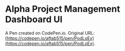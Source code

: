 # Alpha Project Management Dashboard UI

A Pen created on CodePen.io. Original URL: [https://codepen.io/aftab515/pen/PodLoEx](https://codepen.io/aftab515/pen/PodLoEx).

